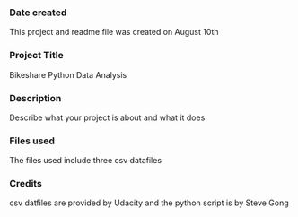 ### Date created
This project and readme file was created on August 10th

### Project Title
Bikeshare Python Data Analysis

### Description
Describe what your project is about and what it does

### Files used
The files used include three csv datafiles

### Credits
csv datfiles are provided by Udacity and the python script is by Steve Gong 
